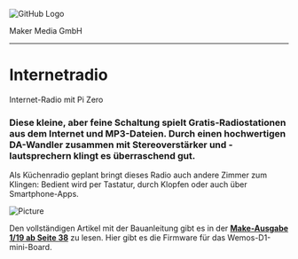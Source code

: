 ![GitHub Logo](http://www.heise.de/make/icons/make_logo.png)

Maker Media GmbH
*** 

# Internetradio
Internet-Radio mit Pi Zero

### Diese kleine, aber feine Schaltung spielt Gratis-Radiostationen aus dem Internet und MP3-Dateien. Durch einen hochwertigen DA-Wandler zusammen mit Stereoverstärker und -lautsprechern klingt es überraschend gut.

Als Küchenradio geplant bringt dieses Radio auch andere Zimmer zum Klingen: Bedient wird per Tastatur, durch Klopfen oder auch über Smartphone-Apps.

![Picture](https://github.com/heise/Internetradio/blob/master/radio.png) 

Den vollständigen Artikel mit der Bauanleitung gibt es in der **[Make-Ausgabe 1/19 ab Seite 38](https://www.heise.de/select/make/2019/1/1551100253897264)** zu lesen. 
Hier gibt es die Firmware für das Wemos-D1-mini-Board.
